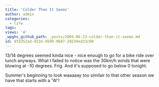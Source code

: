 ```yaml
---
title: 'Colder Than It Seems'
author: admin
categories:
  - life
tags: 
views: '4'
_wpghs_github_path: _posts/2004-06-23-colder-than-it-seems.md
id: 8fd352ad-922d-4599-9b87-20234ed33c00
---
```

<p>13/14 degrees seemed kinda nice - nice enough to go for a bike ride over lunch anyways.  What I failed to notice was the 30km/h winds that were blowing at -10 degrees.  Frig.  And it's supposed to go below 0 tonight.</p>
<p>Summer's beginning to look waaaaay too similair to that other season we have that starts with a 'W'!</p>

